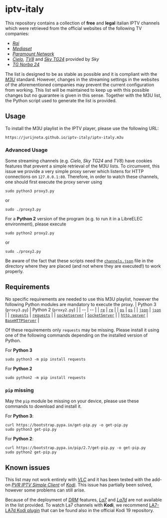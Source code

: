 # iptv-italy
This repository contains a collection of **free** and **legal** italian IPTV channels which were retrieved from the official websites of the following TV companies:
- [*Rai*](https://www.raiplay.it/dirette)
- [*Mediaset*](https://www.mediasetplay.mediaset.it/diretta)
- [*Paramount Network*](https://www.paramountnetwork.it/diretta-tv/wp5pr2)
- [*Cielo*](https://www.cielotv.it/streaming.html), [*TV8*](https://tv8.it/streaming.html?zoneid=menu_streaming) and [*Sky TG24*](https://video.sky.it/diretta/tg24) provided by *Sky*
- [*TG Norba 24*](http://www.norbaonline.it/live.php?diretta=tgnorba)

The list is designed to be as stable as possible and it is compliant with the [*M3U*](https://en.wikipedia.org/wiki/M3U) standard. However, changes in the streaming settings in the websites of the aforementioned companies may prevent the current configuration from working. This list will be maintained to keep up with this possible changes but no guarantee is given in this sense. Together with the M3U list, the Python script used to generate the list is provided.

## Usage
To install the M3U playlist in the IPTV player, please use the following URL:
```
https://jurijnota.github.io/iptv-italy/iptv-italy.m3u
```

### Advanced Usage
Some streaming channels (e.g. *Cielo*, *Sky TG24* and *TV8*) have cookies features that prevent a simple retrieval of the M3U lists. To circumvent, this issue we provide a very simple proxy server which listens for HTTP connections on `127.0.0.1:80`. Therefore, in order to watch these channels, one should first execute the proxy server using
```
sudo python3 proxy3.py
```
or
```
sudo ./proxy3.py
```
For a **Python 2** version of the program (e.g. to run it in a LibreELEC environment), please execute
```
sudo python2 proxy2.py
```
or
```
sudo ./proxy2.py
```
Be aware of the fact that these scripts need the [`channels.json`](https://github.com/jurijnota/iptv-italy/blob/main/channels.json) file in the directory where they are placed (and not where they are executed!) to work properly.

## Requirements
No specific requirements are needed to use this M3U playlist, however the following Python modules are mandatory to execute the proxy.
| Python 3 (`proxy3.py`) | Python 2 (`proxy2.py`) |
| -- | -- |
| [`re`](https://docs.python.org/3/library/re.html) | [`re`](https://docs.python.org/2.7/library/re.html) |
| [`os`](https://docs.python.org/3.9/library/os.html) | [`os`](https://docs.python.org/2.7/library/os.html) |
| [`json`](https://docs.python.org/3.9/library/json.html) | [`json`](https://docs.python.org/2.7/library/json.html) |
| [`requests`](https://docs.python-requests.org/en/master/index.html) | [`requests`](https://docs.python-requests.org/en/master/index.html) |
| [`socketserver`](https://docs.python.org/3.9/library/socketserver.html) | [`SocketServer`](https://docs.python.org/2.7/library/socketserver.html) |
| [`http.server`](https://docs.python.org/3.9/library/http.server.html) | [`BaseHTTPServer`](https://docs.python.org/2.7/library/basehttpserver.html) |

Of these requirements only `requests` may be missing. Please install it using one of the following commands depending on the installed version of Python.

For **Python 3**
```
sudo python3 -m pip install requests
```
For **Python 2**
```
sudo python2 -m pip install requests
```

### `pip` missing
May the `pip` module be missing on your device, please use these commands to download and install it.

For **Python 3**:
```
curl https://bootstrap.pypa.io/get-pip.py -o get-pip.py
sudo python3 get-pip.py
```
For **Python 2**:
```
curl https://bootstrap.pypa.io/pip/2.7/get-pip.py -o get-pip.py
sudo python2 get-pip.py
```

## Known issues
This list may not work entirely with [*VLC*](https://www.videolan.org/vlc/) and it has been tested with the add-on [*PVR IPTV Simple Client*](https://kodi.wiki/view/Add-on:PVR_IPTV_Simple_Client) of [*Kodi*](https://kodi.tv/). This issue has partially been solved, however some problems can still arise.

Because of the deployment of [*DRM*](https://it.wikipedia.org/wiki/Digital_rights_management) features, [*La7*](https://www.la7.it/dirette-tv) and [*La7d*](https://www.la7.it/live-la7d) are not available in the list provided. To watch La7 channels with **Kodi**, we recommend [LA7-LA7d Kodi plugin](https://github.com/luivit/plugin.video.rivedila7) that can be found also in the official Kodi 19 repository.